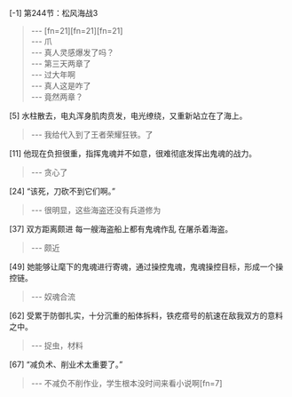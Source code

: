 
[-1] 第244节：松风海战3
>--- [fn=21][fn=21][fn=21]<br>
>--- 爪<br>
>--- 真人灵感爆发了吗？<br>
>--- 第三天两章了<br>
>--- 过大年啊<br>
>--- 真人这是咋了<br>
>--- 竟然两章？<br>

[5] 水柱散去，电丸浑身肌肉贲发，电光缭绕，又重新站立在了海上。
>--- 我给代入到了王者荣耀狂铁。了<br>

[11] 他现在负担很重，指挥鬼魂并不如意，很难彻底发挥出鬼魂的战力。
>--- 贪心了<br>

[24] “该死，刀砍不到它们啊。”
>--- 很明显，这些海盗还没有兵道修为<br>

[37] 双方距离颇进 每一艘海盗船上都有鬼魂作乱 在屠杀着海盗。
>--- 颇近<br>

[49] 她能够让麾下的鬼魂进行寄魂，通过操控鬼魂，鬼魂操控目标，形成一个操控链。
>--- 奴魂合流<br>

[62] 受累于防御扎实，十分沉重的船体拆料，铁疙瘩号的航速在敌我双方的意料之中。
>--- 捉虫，材料<br>

[67] “减负术、削业术太重要了。”
>--- 不减负不削作业，学生根本没时间来看小说啊[fn=7]<br>
